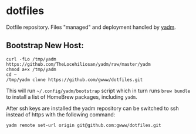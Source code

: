 # dotfiles

Dotfile repository. Files "managed" and deployment handled by [yadm](https://github.com/TheLocehiliosan/yadm).

## Bootstrap New Host:

```
curl -fLo /tmp/yadm https://github.com/TheLocehiliosan/yadm/raw/master/yadm
chmod a+x /tmp/yadm
cd ~
/tmp/yadm clone https://github.com/gwww/dotfiles.git
```

This will run `~/.config/yadm/bootstrap` script which in turn runs
`brew bundle` to install a list of HomeBrew packages, including `yadm`.

After ssh keys are installed the yadm repository can be switched
to ssh instead of https with the following command:
```
yadm remote set-url origin git@github.com:gwww/dotfiles.git
```
